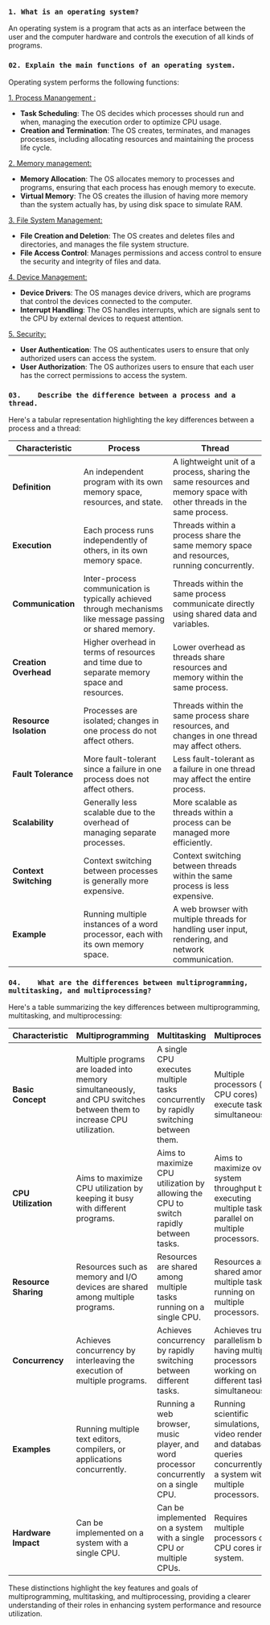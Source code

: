 ### `1. What is an operating system?`

<p>
An operating system is a program that acts as an interface between the user 
and the computer hardware and controls the execution of all kinds of programs.
</p>

### `02. Explain the main functions of an operating system.`

Operating system performs the following functions: 


<u>1. Process Manangement :</u> 

* **Task Scheduling**: The OS decides which processes should run and when, managing the execution order to optimize CPU usage.
* **Creation and Termination**: The OS creates, terminates, and manages processes, including allocating resources and maintaining the process life cycle.

<u> 2. Memory management: </u>

* **Memory Allocation**: The OS allocates memory to processes and programs, ensuring that each process has enough memory to execute.
* **Virtual Memory**: The OS creates the illusion of having more memory than the system actually has, by using disk space to simulate RAM.

<u> 3. File System Management: </u>

* **File Creation and Deletion**: The OS creates and deletes files and directories, and manages the file system structure.
* **File Access Control**: Manages permissions and access control to ensure the security and integrity of files and data.

<u> 4. Device Management: </u>

* **Device Drivers**: The OS manages device drivers, which are programs that control the devices connected to the computer.
* **Interrupt Handling**: The OS handles interrupts, which are signals sent to the CPU by external devices to request attention.
  
<u> 5. Security: </u>

* **User Authentication**: The OS authenticates users to ensure that only authorized users can access the system.
* **User Authorization**: The OS authorizes users to ensure that each user has the correct permissions to access the system.

### `03.	Describe the difference between a process and a thread.`

Here's a tabular representation highlighting the key differences between a process and a thread:

| Characteristic          | Process                                      | Thread                                      |
|-------------------------|----------------------------------------------|---------------------------------------------|
| **Definition**          | An independent program with its own memory space, resources, and state. | A lightweight unit of a process, sharing the same resources and memory space with other threads in the same process. |
| **Execution**           | Each process runs independently of others, in its own memory space. | Threads within a process share the same memory space and resources, running concurrently. |
| **Communication**       | Inter-process communication is typically achieved through mechanisms like message passing or shared memory. | Threads within the same process communicate directly using shared data and variables. |
| **Creation Overhead**   | Higher overhead in terms of resources and time due to separate memory space and resources. | Lower overhead as threads share resources and memory within the same process. |
| **Resource Isolation**  | Processes are isolated; changes in one process do not affect others. | Threads within the same process share resources, and changes in one thread may affect others. |
| **Fault Tolerance**     | More fault-tolerant since a failure in one process does not affect others. | Less fault-tolerant as a failure in one thread may affect the entire process. |
| **Scalability**         | Generally less scalable due to the overhead of managing separate processes. | More scalable as threads within a process can be managed more efficiently. |
| **Context Switching**   | Context switching between processes is generally more expensive. | Context switching between threads within the same process is less expensive. |
| **Example**             | Running multiple instances of a word processor, each with its own memory space. | A web browser with multiple threads for handling user input, rendering, and network communication. |

### `04.	What are the differences between multiprogramming, multitasking, and multiprocessing?`

Here's a table summarizing the key differences between multiprogramming, multitasking, and multiprocessing:

| Characteristic      | Multiprogramming                                       | Multitasking                                           | Multiprocessing                                       |
|---------------------|--------------------------------------------------------|--------------------------------------------------------|--------------------------------------------------------|
| **Basic Concept**   | Multiple programs are loaded into memory simultaneously, and CPU switches between them to increase CPU utilization. | A single CPU executes multiple tasks concurrently by rapidly switching between them. | Multiple processors (or CPU cores) execute tasks simultaneously. |
| **CPU Utilization**  | Aims to maximize CPU utilization by keeping it busy with different programs. | Aims to maximize CPU utilization by allowing the CPU to switch rapidly between tasks. | Aims to maximize overall system throughput by executing multiple tasks in parallel on multiple processors. |
| **Resource Sharing** | Resources such as memory and I/O devices are shared among multiple programs. | Resources are shared among multiple tasks running on a single CPU. | Resources are shared among multiple tasks running on multiple processors. |
| **Concurrency**      | Achieves concurrency by interleaving the execution of multiple programs. | Achieves concurrency by rapidly switching between different tasks. | Achieves true parallelism by having multiple processors working on different tasks simultaneously. |
| **Examples**         | Running multiple text editors, compilers, or applications concurrently. | Running a web browser, music player, and word processor concurrently on a single CPU. | Running scientific simulations, video rendering, and database queries concurrently on a system with multiple processors. |
| **Hardware Impact**  | Can be implemented on a system with a single CPU.              | Can be implemented on a system with a single CPU or multiple CPUs. | Requires multiple processors or CPU cores in the system.    |

These distinctions highlight the key features and goals of multiprogramming, multitasking, and multiprocessing, providing a clearer understanding of their roles in enhancing system performance and resource utilization.